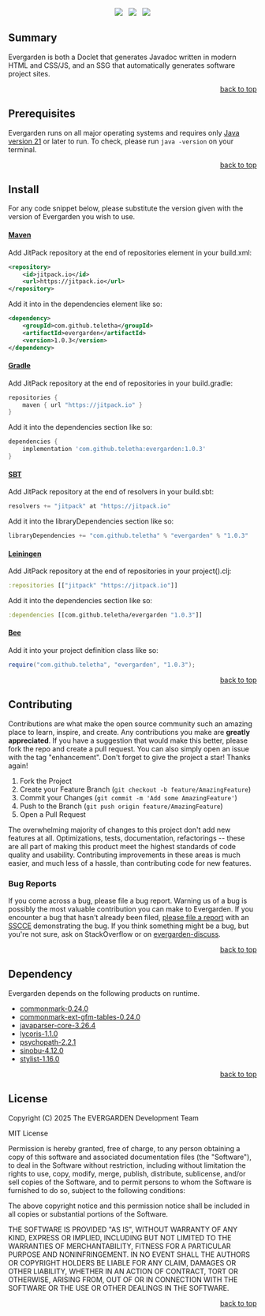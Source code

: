 <p align="center">
    <a href="https://docs.oracle.com/en/java/javase/21/"><img src="https://img.shields.io/badge/Java-Release%2021-green"/></a>
    <span>&nbsp;</span>
    <a href="https://jitpack.io/#teletha/evergarden"><img src="https://img.shields.io/jitpack/v/github/teletha/evergarden?label=Repository&color=green"></a>
    <span>&nbsp;</span>
    <a href="https://teletha.github.io/evergarden"><img src="https://img.shields.io/website.svg?down_color=red&down_message=CLOSE&label=Official%20Site&up_color=green&up_message=OPEN&url=https%3A%2F%2Fteletha.github.io%2Fevergarden"></a>
</p>

## Summary
Evergarden is both a Doclet that generates Javadoc written in modern HTML and CSS/JS, and an SSG that automatically generates software project sites.
<p align="right"><a href="#top">back to top</a></p>






## Prerequisites
Evergarden runs on all major operating systems and requires only [Java version 21](https://docs.oracle.com/en/java/javase/21/) or later to run.
To check, please run `java -version` on your terminal.
<p align="right"><a href="#top">back to top</a></p>

## Install
For any code snippet below, please substitute the version given with the version of Evergarden you wish to use.
#### [Maven](https://maven.apache.org/)
Add JitPack repository at the end of repositories element in your build.xml:
```xml
<repository>
    <id>jitpack.io</id>
    <url>https://jitpack.io</url>
</repository>
```
Add it into in the dependencies element like so:
```xml
<dependency>
    <groupId>com.github.teletha</groupId>
    <artifactId>evergarden</artifactId>
    <version>1.0.3</version>
</dependency>
```
#### [Gradle](https://gradle.org/)
Add JitPack repository at the end of repositories in your build.gradle:
```gradle
repositories {
    maven { url "https://jitpack.io" }
}
```
Add it into the dependencies section like so:
```gradle
dependencies {
    implementation 'com.github.teletha:evergarden:1.0.3'
}
```
#### [SBT](https://www.scala-sbt.org/)
Add JitPack repository at the end of resolvers in your build.sbt:
```scala
resolvers += "jitpack" at "https://jitpack.io"
```
Add it into the libraryDependencies section like so:
```scala
libraryDependencies += "com.github.teletha" % "evergarden" % "1.0.3"
```
#### [Leiningen](https://leiningen.org/)
Add JitPack repository at the end of repositories in your project().clj:
```clj
:repositories [["jitpack" "https://jitpack.io"]]
```
Add it into the dependencies section like so:
```clj
:dependencies [[com.github.teletha/evergarden "1.0.3"]]
```
#### [Bee](https://teletha.github.io/bee)
Add it into your project definition class like so:
```java
require("com.github.teletha", "evergarden", "1.0.3");
```
<p align="right"><a href="#top">back to top</a></p>


## Contributing
Contributions are what make the open source community such an amazing place to learn, inspire, and create. Any contributions you make are **greatly appreciated**.
If you have a suggestion that would make this better, please fork the repo and create a pull request. You can also simply open an issue with the tag "enhancement".
Don't forget to give the project a star! Thanks again!

1. Fork the Project
2. Create your Feature Branch (`git checkout -b feature/AmazingFeature`)
3. Commit your Changes (`git commit -m 'Add some AmazingFeature'`)
4. Push to the Branch (`git push origin feature/AmazingFeature`)
5. Open a Pull Request

The overwhelming majority of changes to this project don't add new features at all. Optimizations, tests, documentation, refactorings -- these are all part of making this product meet the highest standards of code quality and usability.
Contributing improvements in these areas is much easier, and much less of a hassle, than contributing code for new features.

### Bug Reports
If you come across a bug, please file a bug report. Warning us of a bug is possibly the most valuable contribution you can make to Evergarden.
If you encounter a bug that hasn't already been filed, [please file a report](https://github.com/teletha/evergarden/issues/new) with an [SSCCE](http://sscce.org/) demonstrating the bug.
If you think something might be a bug, but you're not sure, ask on StackOverflow or on [evergarden-discuss](https://github.com/teletha/evergarden/discussions).
<p align="right"><a href="#top">back to top</a></p>


## Dependency
Evergarden depends on the following products on runtime.
* [commonmark-0.24.0](https://mvnrepository.com/artifact/org.commonmark/commonmark/0.24.0)
* [commonmark-ext-gfm-tables-0.24.0](https://mvnrepository.com/artifact/org.commonmark/commonmark-ext-gfm-tables/0.24.0)
* [javaparser-core-3.26.4](https://mvnrepository.com/artifact/com.github.javaparser/javaparser-core/3.26.4)
* [lycoris-1.1.0](https://mvnrepository.com/artifact/com.github.teletha/lycoris/1.1.0)
* [psychopath-2.2.1](https://mvnrepository.com/artifact/com.github.teletha/psychopath/2.2.1)
* [sinobu-4.12.0](https://mvnrepository.com/artifact/com.github.teletha/sinobu/4.12.0)
* [stylist-1.16.0](https://mvnrepository.com/artifact/com.github.teletha/stylist/1.16.0)
<p align="right"><a href="#top">back to top</a></p>


## License
Copyright (C) 2025 The EVERGARDEN Development Team

MIT License

Permission is hereby granted, free of charge, to any person obtaining a copy
of this software and associated documentation files (the "Software"), to deal
in the Software without restriction, including without limitation the rights
to use, copy, modify, merge, publish, distribute, sublicense, and/or sell
copies of the Software, and to permit persons to whom the Software is
furnished to do so, subject to the following conditions:

The above copyright notice and this permission notice shall be included in all
copies or substantial portions of the Software.

THE SOFTWARE IS PROVIDED "AS IS", WITHOUT WARRANTY OF ANY KIND, EXPRESS OR
IMPLIED, INCLUDING BUT NOT LIMITED TO THE WARRANTIES OF MERCHANTABILITY,
FITNESS FOR A PARTICULAR PURPOSE AND NONINFRINGEMENT. IN NO EVENT SHALL THE
AUTHORS OR COPYRIGHT HOLDERS BE LIABLE FOR ANY CLAIM, DAMAGES OR OTHER
LIABILITY, WHETHER IN AN ACTION OF CONTRACT, TORT OR OTHERWISE, ARISING FROM,
OUT OF OR IN CONNECTION WITH THE SOFTWARE OR THE USE OR OTHER DEALINGS IN THE
SOFTWARE.
<p align="right"><a href="#top">back to top</a></p>